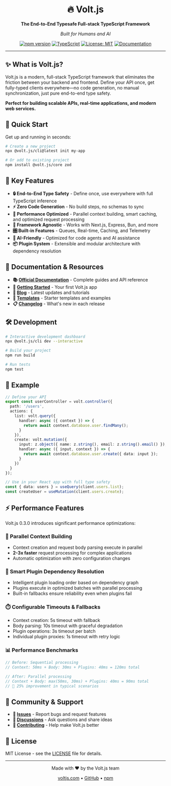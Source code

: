 <div align="center">
  <h1>🔥 Volt.js</h1>
  <p><strong>The End-to-End Typesafe Full-stack TypeScript Framework</strong></p>
  <p><em>Built for Humans and AI</em></p>

  [![npm version](https://img.shields.io/npm/v/@volt.js/core.svg?style=flat)](https://www.npmjs.com/package/@volt.js/core)
  [![TypeScript](https://img.shields.io/badge/TypeScript-5.0+-blue.svg)](https://www.typescriptlang.org/)
  [![License: MIT](https://img.shields.io/badge/License-MIT-yellow.svg)](https://opensource.org/licenses/MIT)
  [![Documentation](https://img.shields.io/badge/docs-voltjs.com-brightgreen.svg)](https://voltjs.com)
</div>

---

## ✨ What is Volt.js?

Volt.js is a modern, full-stack TypeScript framework that eliminates the friction between your backend and frontend. Define your API once, get fully-typed clients everywhere—no code generation, no manual synchronization, just pure end-to-end type safety.

**Perfect for building scalable APIs, real-time applications, and modern web services.**

## 🚀 Quick Start

Get up and running in seconds:

```bash
# Create a new project
npx @volt.js/cli@latest init my-app

# Or add to existing project
npm install @volt.js/core zod
```

## 🎯 Key Features

- **🔒 End-to-End Type Safety** - Define once, use everywhere with full TypeScript inference
- **⚡ Zero Code Generation** - No build steps, no schemas to sync
- **🚀 Performance Optimized** - Parallel context building, smart caching, and optimized request processing
- **🔌 Framework Agnostic** - Works with Next.js, Express, Bun, and more
- **🎛️ Built-in Features** - Queues, Real-time, Caching, and Telemetry
- **🤖 AI-Friendly** - Optimized for code agents and AI assistance
- **📦 Plugin System** - Extensible and modular architecture with dependency resolution

## 📖 Documentation & Resources

- **📚 [Official Documentation](https://voltjs.com/docs)** - Complete guides and API reference
- **🎯 [Getting Started](https://voltjs.com/docs/getting-started)** - Your first Volt.js app
- **📝 [Blog](https://voltjs.com/blog)** - Latest updates and tutorials
- **🎨 [Templates](https://voltjs.com/templates)** - Starter templates and examples
- **📋 [Changelog](https://voltjs.com/changelog)** - What's new in each release

## 🛠️ Development

```bash
# Interactive development dashboard
npx @volt.js/cli dev --interactive

# Build your project
npm run build

# Run tests
npm test
```

## 🌟 Example

```typescript
// Define your API
export const userController = volt.controller({
  path: '/users',
  actions: {
    list: volt.query({
      handler: async ({ context }) => {
        return await context.database.user.findMany();
      }
    }),
    create: volt.mutation({
      input: z.object({ name: z.string(), email: z.string().email() }),
      handler: async ({ input, context }) => {
        return await context.database.user.create({ data: input });
      }
    })
  }
});

// Use in your React app with full type safety
const { data: users } = useQuery(client.users.list);
const createUser = useMutation(client.users.create);
```

## ⚡ Performance Features

Volt.js 0.3.0 introduces significant performance optimizations:

### 🚀 Parallel Context Building
- Context creation and request body parsing execute in parallel
- **2-3x faster** request processing for complex applications
- Automatic optimization with zero configuration changes

### 🔄 Smart Plugin Dependency Resolution
- Intelligent plugin loading order based on dependency graph
- Plugins execute in optimized batches with parallel processing
- Built-in fallbacks ensure reliability even when plugins fail

### ⏱️ Configurable Timeouts & Fallbacks
- Context creation: 5s timeout with fallback
- Body parsing: 10s timeout with graceful degradation
- Plugin operations: 3s timeout per batch
- Individual plugin proxies: 1s timeout with retry logic

### 📊 Performance Benchmarks
```typescript
// Before: Sequential processing
// Context: 50ms + Body: 30ms + Plugins: 40ms = 120ms total

// After: Parallel processing  
// Context + Body: max(50ms, 30ms) + Plugins: 40ms = 90ms total
// 🎯 25% improvement in typical scenarios
```

## 🤝 Community & Support

- **🐛 [Issues](https://github.com/andeerc/volt-js/issues)** - Report bugs and request features
- **💬 [Discussions](https://github.com/andeerc/volt-js/discussions)** - Ask questions and share ideas
- **🤝 [Contributing](https://github.com/andeerc/volt-js/blob/main/CONTRIBUTING.md)** - Help make Volt.js better

## 📄 License

MIT License - see the [LICENSE](LICENSE) file for details.

---

<div align="center">
  <p>Made with ❤️ by the Volt.js team</p>
  <p><a href="https://voltjs.com">voltjs.com</a> • <a href="https://github.com/andeerc/volt-js">GitHub</a> • <a href="https://www.npmjs.com/package/@volt.js/core">npm</a></p>
</div>